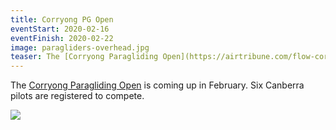 ```yaml
---
title: Corryong PG Open
eventStart: 2020-02-16
eventFinish: 2020-02-22
image: paragliders-overhead.jpg
teaser: The [Corryong Paragliding Open](https://airtribune.com/flow-corryong-pg-open-2020/info) is coming up in February. Six Canberra pilots are registered to compete.
---
```

The [Corryong Paragliding Open](https://airtribune.com/flow-corryong-pg-open-2020/info) is coming up in February. Six Canberra pilots are registered to compete.

![](/images/corryong-pg-open-wide-angle-down.jpg)
